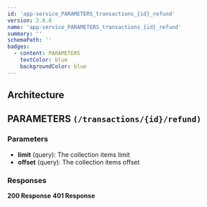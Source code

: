 ```yaml
---
id: 'app-service_PARAMETERS_transactions_{id}_refund'
version: 2.0.0
name: 'app-service_PARAMETERS_transactions_{id}_refund'
summary: ''
schemaPath: ''
badges:
  - content: PARAMETERS
    textColor: blue
    backgroundColor: blue
---
```

## Architecture
<NodeGraph />



## PARAMETERS `(/transactions/{id}/refund)`

### Parameters
- **limit** (query): The collection items limit
- **offset** (query): The collection items offset




### Responses
**200 Response**
<SchemaViewer file="response-200.json" maxHeight="500" id="response-200" />
      **401 Response**
<SchemaViewer file="response-401.json" maxHeight="500" id="response-401" />
